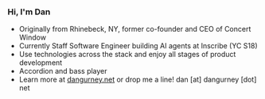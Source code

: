 ### Hi, I'm Dan

- Originally from Rhinebeck, NY, former co-founder and CEO of Concert Window
- Currently Staff Software Engineer building AI agents at Inscribe (YC S18)
- Use technologies across the stack and enjoy all stages of product development
- Accordion and bass player
- Learn more at [dangurney.net](https://dangurney.net) or drop me a line! dan [at] dangurney [dot] net
